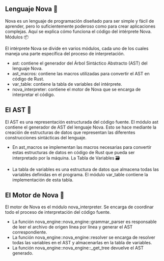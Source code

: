 ## Lenguaje Nova 🚀 ##

Nova es un lenguaje de programación diseñado para ser simple y fácil de aprender, pero lo suficientemente poderoso como para crear aplicaciones complejas. Aquí se explica cómo funciona el código del intérprete Nova.
Módulos 📦

El intérprete Nova se divide en varios módulos, cada uno de los cuales maneja una parte específica del proceso de interpretación.

- ast: contiene el generador del Árbol Sintáctico Abstracto (AST) del lenguaje Nova.
- ast_macros: contiene las macros utilizadas para convertir el AST en código de Rust.
- var_table: contiene la tabla de variables del intérprete.
- nova_interpreter: contiene el motor de Nova que se encarga de interpretar el código.

## El AST 🌳 ##

El AST es una representación estructurada del código fuente. El módulo ast contiene el generador de AST del lenguaje Nova. Esto se hace mediante la creación de estructuras de datos que representan las diferentes construcciones sintácticas del lenguaje.

- En ast_macros se implementan las macros necesarias para convertir estas estructuras de datos en código de Rust que pueda ser interpretado por la máquina.
La Tabla de Variables 🗃️

- La tabla de variables es una estructura de datos que almacena todas las variables definidas en el programa. El módulo var_table contiene la implementación de esta tabla.

## El Motor de Nova 🚀 ##

El motor de Nova es el módulo nova_interpreter. Se encarga de coordinar todo el proceso de interpretación del código fuente.

- La función nova_engine::nova_engine::grammar_parser es responsable de leer el archivo de origen línea por línea y generar el AST correspondiente.
- La función nova_engine::nova_engine::resolver se encarga de resolver todas las variables en el AST y almacenarlas en la tabla de variables.
- La función nova_engine::nova_engine::_get_tree devuelve el AST generado.
